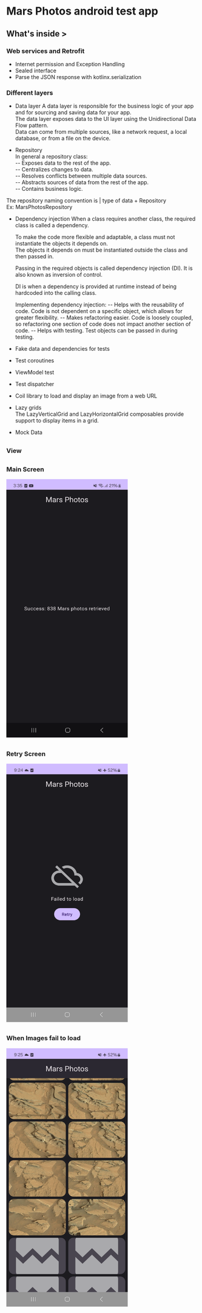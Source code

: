 # Mars Photos android test app

## What's inside >

### Web services and Retrofit
- Internet permission and Exception Handling
- Sealed interface
- Parse the JSON response with kotlinx.serialization

### Different layers
- Data layer
  A data layer is responsible for the business logic of your app and for sourcing and saving data for your app.   
  The data layer exposes data to the UI layer using the Unidirectional Data Flow pattern.   
  Data can come from multiple sources, like a network request, a local database, or from a file on the device.

- Repository   
In general a repository class:  
-- Exposes data to the rest of the app.  
-- Centralizes changes to data.   
-- Resolves conflicts between multiple data sources.  
-- Abstracts sources of data from the rest of the app.  
-- Contains business logic.  

The repository naming convention is |  type of data + Repository  
Ex: MarsPhotosRepository

- Dependency injection
  When a class requires another class, the required class is called a dependency.  
  
  To make the code more flexible and adaptable, a class must not instantiate the objects it depends on.   
  The objects it depends on must be instantiated outside the class and then passed in.

  Passing in the required objects is called dependency injection (DI). It is also known as inversion of control.
  
  DI is when a dependency is provided at runtime instead of being hardcoded into the calling class.

  Implementing dependency injection:
-- Helps with the reusability of code. Code is not dependent on a specific object, which allows for greater flexibility.
-- Makes refactoring easier. Code is loosely coupled, so refactoring one section of code does not impact another section of code.
-- Helps with testing. Test objects can be passed in during testing.
  
  
- Fake data and dependencies for tests
- Test coroutines
- ViewModel test
- Test dispatcher
- Coil library to load and display an image from a web URL

- Lazy grids  
  The LazyVerticalGrid and LazyHorizontalGrid composables provide support to display items in a grid.

- Mock Data

##
### View
##

### Main Screen

<img
src="https://github.com/dizzcode/mars-photos-android-test-app/blob/main/screenshots/img.png"
width="320"
height="680"
/>

##
### Retry Screen

<img
src="https://github.com/dizzcode/mars-photos-android-test-app/blob/main/screenshots/retry_screen.png"
width="320"
height="680"
/>

##
### When Images fail to load

<img
src="https://github.com/dizzcode/mars-photos-android-test-app/blob/main/screenshots/image_fail_to_load.png"
width="320"
height="680"
/>
